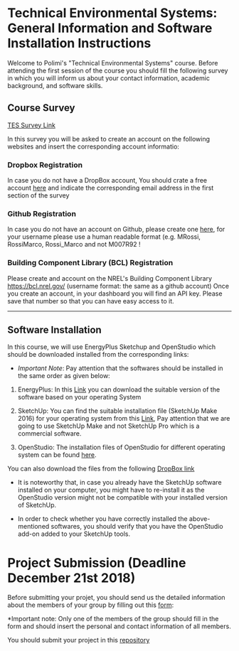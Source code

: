 # Technical Environmental Systems: General Information and Software Installation Instructions

Welcome to Polimi's "Technical Environmental Systems" course. 
Before attending the first session of the course you should fill the following survey in which you will inform us about your contact information, academic background, and software skills.


## Course Survey

[TES Survey Link](https://goo.gl/forms/JnD9s4VFycTdSX323)

In this survey you will be asked to create an account on the following websites and insert the corresponding account informatio: 

### Dropbox Registration
 
 In case you do not have a DropBox account, You should crate a free account [here](https://www.dropbox.com/) and indicate the corresponding email address in the first section of the survey

### Github Registration
 In case you do not have an account on Github, please create one [here](https://github.com/), for your username please use a human readable format (e.g. MRossi, RossiMarco, Rossi_Marco and not M007R92 ! 
  
### Building Component Library (BCL) Registration
Please create and account on the NREL's Building Component Library https://bcl.nrel.gov/  (username format: the same as a github account)  Once you create an account, in your dashboard you will find an API key. Please save that number so that you can have easy access to it.

- - - -

## Software Installation
In this course, we will use EnergyPlus Sketchup and  OpenStudio which should be downloaded installed from the corresponding links:

* *Important Note*: Pay attention that the softwares should be installed in the same order as given below:

1. EnergyPlus:
In this [Link](https://energyplus.net/downloads) you can download the suitable  version of the software based on your operating System

2. SketchUp:
You can find the suitable installation file (SketchUp Make 2016) for your operating system from this [Link](https://help.sketchup.com/en/downloading-older-versions), Pay attention that we are going to use SketchUp Make and not SketchUp Pro which is a commercial software.

3. OpenStudio:
The installation files of OpenStudio for different operating system can be found [here](https://www.openstudio.net/downloads). 


You can also download  the files from the following [DropBox link](https://www.dropbox.com/sh/7a5iz2t3t9wueli/AADjlkTwG5HMRjnDCvaw-J2Ma?dl=1)



* It is noteworthy that, in case you already have the SketchUp software installed on your computer, you might have to re-install it as the OpenStudio version might not be compatible with your installed version of SketchUp. 

* In order to check whether you have correctly installed the above-mentioned softwares, you should verify that you have the OpenStudio add-on added to your SketchUp tools.

# Project Submission (Deadline December 21st 2018)
Before submitting your projet, you should send us the detailed information about the members of your group by filling out this [form](https://goo.gl/forms/ZWhIzcm5NvjBWDLU2):

*Important note: Only one of the members of the group should fill in the form and should insert the personal and contact information of all members.

You should submit your project in this [repository](https://github.com/bnajafi/Polimi_TES_2018-19_BuildingSimulationProjects)
